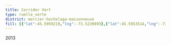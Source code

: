 ```yaml
---
title: Corridor Vert
type: ruelle_verte
district: mercier-hochelaga-maisonneuve
fill: [{"lat":45.5959219,"lng":-73.5239893},{"lat":45.5953514,"lng":-73.524279}]
---
```


2013